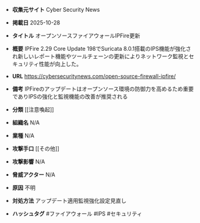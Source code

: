 - **収集元サイト**
Cyber Security News

- **掲載日**
2025-10-28

- **タイトル**
オープンソースファイアウォールIPFire更新

- **概要**
IPFire 2.29 Core Update 198でSuricata 8.0.1搭載のIPS機能が強化され新しいレポート機能やツールチェーンの更新によりネットワーク監視とセキュリティ性能が向上した。

- **URL**
https://cybersecuritynews.com/open-source-firewall-ipfire/

- **備考**
IPFireのアップデートはオープンソース環境の防御力を高めるため重要でありIPSの強化と監視機能の改善が推奨される

- **分類**
[[注意喚起]]

- **組織名**
N/A

- **業種**
N/A

- **攻撃手口**
[[その他]]

- **攻撃影響**
N/A

- **脅威アクター**
N/A

- **原因**
不明

- **対処方法**
アップデート適用監視強化設定見直し

- **ハッシュタグ**
#ファイアウォール #IPS #セキュリティ

